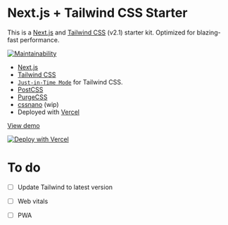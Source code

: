 # Next.js + Tailwind CSS Starter

This is a [Next.js](https://nextjs.org/) and [Tailwind CSS](https://tailwindcss.com/) (v2.1) starter kit. Optimized for blazing-fast performance. 



[![Maintainability](https://api.codeclimate.com/v1/badges/0643edcafca6909a974b/maintainability)](https://codeclimate.com/github/jentanbernardus/nextail/maintainability)


- [Next.js](https://nextjs.org/)
- [Tailwind CSS](https://tailwindcss.com/)
- [`Just-in-Time Mode`](https://tailwindcss.com/docs/just-in-time-mode) for Tailwind CSS.
- [PostCSS](https://postcss.org/)
- [PurgeCSS](https://purgecss.com/)
- [cssnano](https://cssnano.co/) (wip)
- Deployed with [Vercel](https://vercel.com/)


[View demo](https://nextail.vercel.app/)

<!-- [![Deploy with Vercel](https://vercel.com/button)](https://vercel.com/new/git/external?repository-url=https://github.com/jentanbernardus/nextail)  -->

[![Deploy with Vercel](https://vercel.com/button)](https://vercel.com/new/git/external?repository-url=https%3A%2F%2Fgithub.com%2Fjentanbernardus%2Fnextail&project-name=nextail&repo-name=nextail&demo-title=NexTail&demo-description=A%20Next.js%20%2B%20TailwindCSS%20starter%20kit%20optimized%20for%20blazing-fast%20performance.&demo-url=https%3A%2F%2Fnextail.vercel.app&demo-image=https%3A%2F%2Fnextail.vercel.app%2Fimg%2Fnextail.png)

<!-- [![Deploy to Netlify](https://www.netlify.com/img/deploy/button.svg)](https://app.netlify.com/start/deploy?repository=https://github.com/jentanbernardus/nextail) -->

<!-- [Vercel Documentation](https://nextjs.org/docs/deployment) -->

# To do

- [ ] Update Tailwind to latest version
- [ ] Web vitals  
- [ ] PWA 

